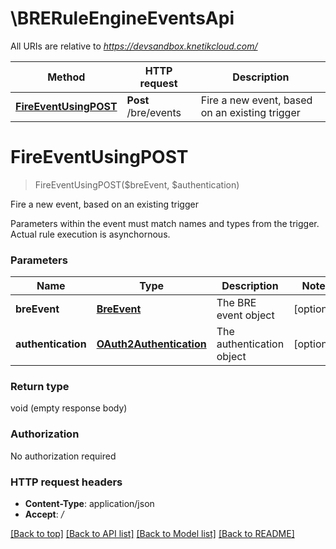 # \BRERuleEngineEventsApi

All URIs are relative to *https://devsandbox.knetikcloud.com/*

Method | HTTP request | Description
------------- | ------------- | -------------
[**FireEventUsingPOST**](BRERuleEngineEventsApi.md#FireEventUsingPOST) | **Post** /bre/events | Fire a new event, based on an existing trigger


# **FireEventUsingPOST**
> FireEventUsingPOST($breEvent, $authentication)

Fire a new event, based on an existing trigger

Parameters within the event must match names and types from the trigger. Actual rule execution is asynchornous.


### Parameters

Name | Type | Description  | Notes
------------- | ------------- | ------------- | -------------
 **breEvent** | [**BreEvent**](BreEvent.md)| The BRE event object | [optional] 
 **authentication** | [**OAuth2Authentication**](OAuth2Authentication.md)| The authentication object | [optional] 

### Return type

void (empty response body)

### Authorization

No authorization required

### HTTP request headers

 - **Content-Type**: application/json
 - **Accept**: */*

[[Back to top]](#) [[Back to API list]](../README.md#documentation-for-api-endpoints) [[Back to Model list]](../README.md#documentation-for-models) [[Back to README]](../README.md)

